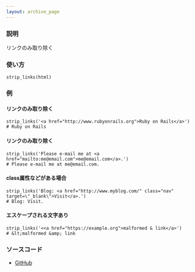 ```yaml
---
layout: archive_page
---
```

### 説明
リンクのみ取り除く

### 使い方
    strip_links(html)

### 例
#### リンクのみ取り除く
    strip_links('<a href="http://www.rubyonrails.org">Ruby on Rails</a>')
    # Ruby on Rails

#### リンクのみ取り除く
    strip_links('Please e-mail me at <a href="mailto:me@email.com">me@email.com</a>.')
    # Please e-mail me at me@email.com.

#### class属性などがある場合
    strip_links('Blog: <a href="http://www.myblog.com/" class="nav" target=\"_blank\">Visit</a>.')
    # Blog: Visit.

#### エスケープされる文字あり
    strip_links('<<a href="https://example.org">malformed & link</a>')
    # &lt;malformed &amp; link

### ソースコード
* [GitHub](https://github.com/rails/rails/blob/ac30e389ecfa0e26e3d44c1eda8488ddf63b3ecc/actionview/lib/action_view/helpers/sanitize_helper.rb#L121)